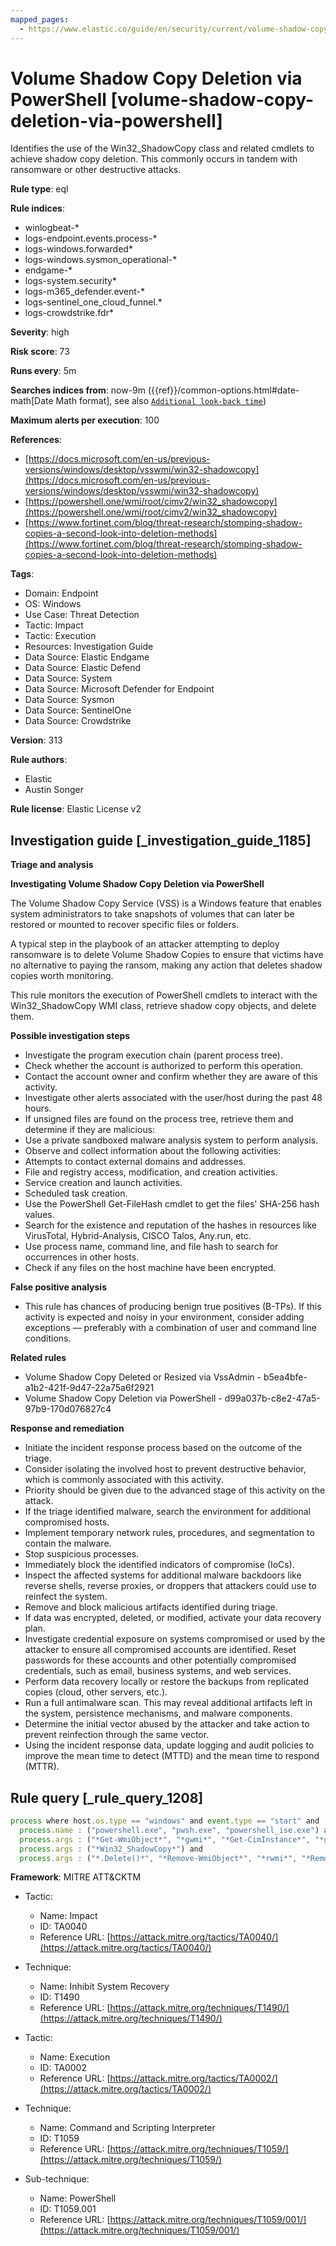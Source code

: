 ```yaml
---
mapped_pages:
  - https://www.elastic.co/guide/en/security/current/volume-shadow-copy-deletion-via-powershell.html
---
```


# Volume Shadow Copy Deletion via PowerShell [volume-shadow-copy-deletion-via-powershell]

Identifies the use of the Win32_ShadowCopy class and related cmdlets to achieve shadow copy deletion. This commonly occurs in tandem with ransomware or other destructive attacks.

**Rule type**: eql

**Rule indices**:

* winlogbeat-*
* logs-endpoint.events.process-*
* logs-windows.forwarded*
* logs-windows.sysmon_operational-*
* endgame-*
* logs-system.security*
* logs-m365_defender.event-*
* logs-sentinel_one_cloud_funnel.*
* logs-crowdstrike.fdr*

**Severity**: high

**Risk score**: 73

**Runs every**: 5m

**Searches indices from**: now-9m ({{ref}}/common-options.html#date-math[Date Math format], see also [`Additional look-back time`](docs-content://solutions/security/detect-and-alert/create-detection-rule.md#rule-schedule))

**Maximum alerts per execution**: 100

**References**:

* [https://docs.microsoft.com/en-us/previous-versions/windows/desktop/vsswmi/win32-shadowcopy](https://docs.microsoft.com/en-us/previous-versions/windows/desktop/vsswmi/win32-shadowcopy)
* [https://powershell.one/wmi/root/cimv2/win32_shadowcopy](https://powershell.one/wmi/root/cimv2/win32_shadowcopy)
* [https://www.fortinet.com/blog/threat-research/stomping-shadow-copies-a-second-look-into-deletion-methods](https://www.fortinet.com/blog/threat-research/stomping-shadow-copies-a-second-look-into-deletion-methods)

**Tags**:

* Domain: Endpoint
* OS: Windows
* Use Case: Threat Detection
* Tactic: Impact
* Tactic: Execution
* Resources: Investigation Guide
* Data Source: Elastic Endgame
* Data Source: Elastic Defend
* Data Source: System
* Data Source: Microsoft Defender for Endpoint
* Data Source: Sysmon
* Data Source: SentinelOne
* Data Source: Crowdstrike

**Version**: 313

**Rule authors**:

* Elastic
* Austin Songer

**Rule license**: Elastic License v2

## Investigation guide [_investigation_guide_1185]

**Triage and analysis**

**Investigating Volume Shadow Copy Deletion via PowerShell**

The Volume Shadow Copy Service (VSS) is a Windows feature that enables system administrators to take snapshots of volumes that can later be restored or mounted to recover specific files or folders.

A typical step in the playbook of an attacker attempting to deploy ransomware is to delete Volume Shadow Copies to ensure that victims have no alternative to paying the ransom, making any action that deletes shadow copies worth monitoring.

This rule monitors the execution of PowerShell cmdlets to interact with the Win32_ShadowCopy WMI class, retrieve shadow copy objects, and delete them.

**Possible investigation steps**

* Investigate the program execution chain (parent process tree).
* Check whether the account is authorized to perform this operation.
* Contact the account owner and confirm whether they are aware of this activity.
* Investigate other alerts associated with the user/host during the past 48 hours.
* If unsigned files are found on the process tree, retrieve them and determine if they are malicious:
* Use a private sandboxed malware analysis system to perform analysis.
* Observe and collect information about the following activities:
* Attempts to contact external domains and addresses.
* File and registry access, modification, and creation activities.
* Service creation and launch activities.
* Scheduled task creation.
* Use the PowerShell Get-FileHash cmdlet to get the files' SHA-256 hash values.
* Search for the existence and reputation of the hashes in resources like VirusTotal, Hybrid-Analysis, CISCO Talos, Any.run, etc.
* Use process name, command line, and file hash to search for occurrences in other hosts.
* Check if any files on the host machine have been encrypted.

**False positive analysis**

* This rule has chances of producing benign true positives (B-TPs). If this activity is expected and noisy in your environment, consider adding exceptions — preferably with a combination of user and command line conditions.

**Related rules**

* Volume Shadow Copy Deleted or Resized via VssAdmin - b5ea4bfe-a1b2-421f-9d47-22a75a6f2921
* Volume Shadow Copy Deletion via PowerShell - d99a037b-c8e2-47a5-97b9-170d076827c4

**Response and remediation**

* Initiate the incident response process based on the outcome of the triage.
* Consider isolating the involved host to prevent destructive behavior, which is commonly associated with this activity.
* Priority should be given due to the advanced stage of this activity on the attack.
* If the triage identified malware, search the environment for additional compromised hosts.
* Implement temporary network rules, procedures, and segmentation to contain the malware.
* Stop suspicious processes.
* Immediately block the identified indicators of compromise (IoCs).
* Inspect the affected systems for additional malware backdoors like reverse shells, reverse proxies, or droppers that attackers could use to reinfect the system.
* Remove and block malicious artifacts identified during triage.
* If data was encrypted, deleted, or modified, activate your data recovery plan.
* Investigate credential exposure on systems compromised or used by the attacker to ensure all compromised accounts are identified. Reset passwords for these accounts and other potentially compromised credentials, such as email, business systems, and web services.
* Perform data recovery locally or restore the backups from replicated copies (cloud, other servers, etc.).
* Run a full antimalware scan. This may reveal additional artifacts left in the system, persistence mechanisms, and malware components.
* Determine the initial vector abused by the attacker and take action to prevent reinfection through the same vector.
* Using the incident response data, update logging and audit policies to improve the mean time to detect (MTTD) and the mean time to respond (MTTR).


## Rule query [_rule_query_1208]

```js
process where host.os.type == "windows" and event.type == "start" and
  process.name : ("powershell.exe", "pwsh.exe", "powershell_ise.exe") and
  process.args : ("*Get-WmiObject*", "*gwmi*", "*Get-CimInstance*", "*gcim*") and
  process.args : ("*Win32_ShadowCopy*") and
  process.args : ("*.Delete()*", "*Remove-WmiObject*", "*rwmi*", "*Remove-CimInstance*", "*rcim*")
```

**Framework**: MITRE ATT&CKTM

* Tactic:

    * Name: Impact
    * ID: TA0040
    * Reference URL: [https://attack.mitre.org/tactics/TA0040/](https://attack.mitre.org/tactics/TA0040/)

* Technique:

    * Name: Inhibit System Recovery
    * ID: T1490
    * Reference URL: [https://attack.mitre.org/techniques/T1490/](https://attack.mitre.org/techniques/T1490/)

* Tactic:

    * Name: Execution
    * ID: TA0002
    * Reference URL: [https://attack.mitre.org/tactics/TA0002/](https://attack.mitre.org/tactics/TA0002/)

* Technique:

    * Name: Command and Scripting Interpreter
    * ID: T1059
    * Reference URL: [https://attack.mitre.org/techniques/T1059/](https://attack.mitre.org/techniques/T1059/)

* Sub-technique:

    * Name: PowerShell
    * ID: T1059.001
    * Reference URL: [https://attack.mitre.org/techniques/T1059/001/](https://attack.mitre.org/techniques/T1059/001/)



